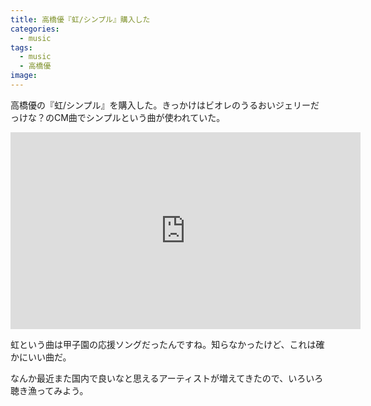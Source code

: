 ```yaml
---
title: 高橋優『虹/シンプル』購入した
categories:
  - music
tags:
  - music
  - 高橋優
image: 
---
```

高橋優の『虹/シンプル』を購入した。きっかけはビオレのうるおいジェリーだっけな？のCM曲でシンプルという曲が使われていた。

<!--more-->

<iframe width="560" height="315" src="https://www.youtube.com/embed/ljAqjWrXz8A?rel=0" frameborder="0" allowfullscreen></iframe>

虹という曲は甲子園の応援ソングだったんですね。知らなかったけど、これは確かにいい曲だ。

なんか最近また国内で良いなと思えるアーティストが増えてきたので、いろいろ聴き漁ってみよう。
